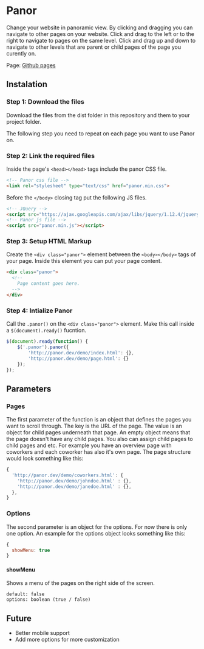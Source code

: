 # Panor

Change your website in panoramic view. By clicking and dragging you can navigate to other pages on your website. Click and drag to the left or to the right to navigate to pages on the same level. Click and drag up and down to navigate to other levels that are parent or child pages of the page you curently on.

Page: [Github pages](https://albertb22.github.io/Panor/)

## Instalation

### Step 1: Download the files
Download the files from the dist folder in this repository and them to your project folder.

The following step you need to repeat on each page you want to use Panor on.

### Step 2: Link the required files
Inside the page's `<head></head>` tags include the panor CSS file.

```html
<!-- Panor css file -->
<link rel="stylesheet" type="text/css" href="panor.min.css">
```

Before the `</body>` closing tag put the following JS files.

```html
<!-- JQuery -->    
<script src="https://ajax.googleapis.com/ajax/libs/jquery/1.12.4/jquery.min.js"></script>
<!-- Panor js file -->
<script src="panor.min.js"></script>
```

### Step 3: Setup HTML Markup
Create the `<div class="panor">` element between the `<body></body>` tags of your page. Inside this element you can put your page content. 

```html
<div class="panor">
  <!-- 
    Page content goes here.
  -->
</div>
```

### Step 4: Intialize Panor
Call the `.panor()` on the `<div class="panor">` element. Make this call inside a `$(document).ready()` fucntion.

```javascript
$(document).ready(function() {
	$('.panor').panor({
		'http://panor.dev/demo/index.html': {},
		'http://panor.dev/demo/page.html': {}
	});
});
```

## Parameters

### Pages
The first parameter of the function is an object that defines the pages you want to scroll through. The key is the URL of the page. The value is an object for child pages underneath that page. An empty object means that the page doesn't have any child pages. You also can assign child pages to child pages and etc. For example you have an overview page with coworkers and each coworker has also it's own page. The page structure would look something like this:

```javascript
{
  'http://panor.dev/demo/coworkers.html': {
    'http://panor.dev/demo/johndoe.html' : {},
    'http://panor.dev/demo/janedoe.html' : {},
  },
}
```

### Options
The second parameter is an object for the options. For now there is only one option. An example for the options object looks something like this:

```javascript
{
  showMenu: true
}
```

#### showMenu
Shows a menu of the pages on the right side of the screen.

```
default: false
options: boolean (true / false)
```

## Future
* Better mobile support
* Add more options for more customization
